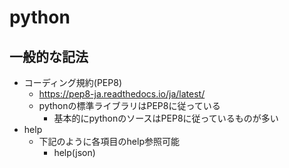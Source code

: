 # python 

## 一般的な記法

* コーディング規約(PEP8)
  * https://pep8-ja.readthedocs.io/ja/latest/
  * pythonの標準ライブラリはPEP8に従っている
    * 基本的にpythonのソースはPEP8に従っているものが多い
* help
  * 下記のように各項目のhelp参照可能
    * help(json)
